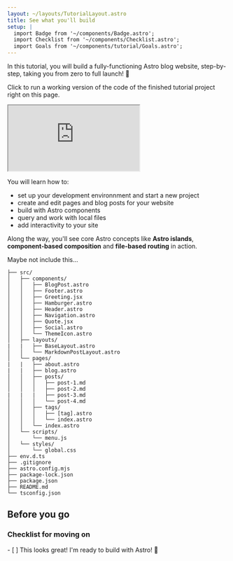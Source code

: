 ```yaml
---
layout: ~/layouts/TutorialLayout.astro
title: See what you'll build
setup: |
  import Badge from '~/components/Badge.astro';
  import Checklist from '~/components/Checklist.astro';
  import Goals from '~/components/tutorial/Goals.astro';
---
```


In this tutorial, you will build a fully-functioning Astro blog website, step-by-step, taking you from zero to full launch! 🚀

Click to run a working version of the code of the finished tutorial project right on this page.

<iframe src="https://stackblitz.com/edit/astro-tutorial-completed?ctl=1&embed=1&file=src/pages/index.astro"></iframe>

You will learn how to:
- set up your development environnment and start a new project
- create and edit pages and blog posts for your website
- build with Astro components
- query and work with local files
- add interactivity to your site

Along the way, you'll see core Astro concepts like **Astro islands**, **component-based composition** and **file-based routing** in action. 


Maybe not include this...
```
├── src/
│   ├── components/
│   │   ├── BlogPost.astro
│   │   ├── Footer.astro
│   │   ├── Greeting.jsx
│   │   ├── Hamburger.astro
│   │   ├── Header.astro
│   │   ├── Navigation.astro
│   │   ├── Quote.jsx
│   │   ├── Social.astro
│   │   └── ThemeIcon.astro
│   ├── layouts/
|   |   ├── BaseLayout.astro
│   │   └── MarkdownPostLayout.astro
│   └── pages/
|   |   ├── about.astro
|   |   ├── blog.astro
│   │   ├── posts/
│   │   │   ├── post-1.md
│   │   │   ├── post-2.md
|   |   |   ├── post-3.md
│   │   │   └── post-4.md
│   │   ├── tags/
│   │   │   ├── [tag].astro
│   │   │   └── index.astro
│   │   └── index.astro
│   └── scripts/
│       └── menu.js
│   └── styles/
│       └── global.css
├── env.d.ts
├── .gitignore
├── astro.config.mjs
├── package-lock.json
├── package.json
├── README.md
└── tsconfig.json

```

## Before you go

### Checklist for moving on

<Checklist key="introduction">
- [ ] This looks great! I'm ready to build with Astro! 🚀 
</Checklist>

